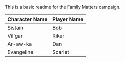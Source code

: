 This is a basic readme for the Family Matters campaign.

| Character Name | Player Name |
| :------------- | ----------- |
| Sistain        | Bob         |
| Vil'gar        | Riker       |
| Ar-aw-ka       | Dan         |
| Evangeline     | Scarlet     |








